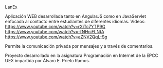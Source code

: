 LanEx

Aplicación WEB desarrollada tanto en AngularJS como en JavaServlet enfocada al contacto entre estudiantes de diferentes idiomas.
Videos:
https://www.youtube.com/watch?v=rXiTc7YTP9Q
https://www.youtube.com/watch?v=-fNHniFLNtA
https://www.youtube.com/watch?v=aZNV2QqL-Sg

Permite la comunicación privada por mensajes y a través de comentarios.

Proyecto desarrollado en la asignatura Programación en Internet de la EPCC UEX impartida por Álvaro E. Prieto Ramos.
